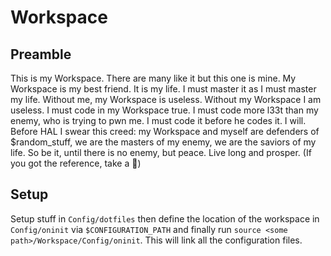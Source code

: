 # Workspace

## Preamble

This is my Workspace. There are many like it but this one is mine. My Workspace is my best friend. It is my life. I must master it as I must master my life. Without me, my Workspace is useless. Without my Workspace I am useless. I must code in my Workspace true. I must code more l33t than my enemy, who is trying to pwn me. I must code it before he codes it. I will. Before HAL I swear this creed: my Workspace and myself are defenders of $random_stuff, we are the masters of my enemy, we are the saviors of my life. So be it, until there is no enemy, but peace. Live long and prosper.
(If you got the reference, take a :cookie:)

## Setup
Setup stuff in ```Config/dotfiles``` then define the location of the workspace in ```Config/oninit``` via ```$CONFIGURATION_PATH``` and finally run ```source <some path>/Workspace/Config/oninit```. This will link all the configuration files. 
